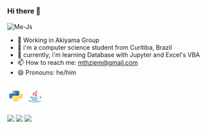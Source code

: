 ### Hi there 👋
<img align="center" alt="Me-Js" height="327" width="537" src="https://64.media.tumblr.com/167bafe644e9a2af464a7664e26b88f7/tumblr_ool545MQ4E1vcsrlfo1_1280.gif">

- 🤺 Working in Akiyama Group
- 📌 i'm a computer science student from Curitiba, Brazil
- 🌱 currently, i'm learning Database with Jupyter and Excel's VBA
- 📫 How to reach me: mthziem@gmail.com
- 😄 Pronouns: he/him

<div style="display: inline_block"><br>
  <img align="center" alt="Me-Python" height="30" width="40" src="https://raw.githubusercontent.com/devicons/devicon/master/icons/python/python-original.svg">
  <img align="center" alt="Me-java" height="30" width="40" src="https://raw.githubusercontent.com/devicons/devicon/master/icons/java/java-original.svg">
</div>

##

<div> 
  <a href="https://www.instagram.com/ziem_cwb/" target="_blank"><img src="https://img.shields.io/badge/-Instagram-%23E4405F?style=for-the-badge&logo=instagram&logoColor=white" target="_blank"></a>
  <a href="https://www.linkedin.com/in/matheus-henrique-ziem-5260b7268/" target="_blank"><img src="https://img.shields.io/badge/-LinkedIn-%230077B5?style=for-the-badge&logo=linkedin&logoColor=white"target="_blank"></a>
  <a href = "mailto:mthziem@gmail.com"><img src="https://img.shields.io/badge/-Gmail-%23333?style=for-the-badge&logo=gmail&logoColor=white" target="_blank"></a>
  
</div>

